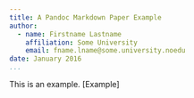 ```yaml
---
title: A Pandoc Markdown Paper Example
author:
  - name: Firstname Lastname
    affiliation: Some University
    email: fname.lname@some.university.noedu
date: January 2016
...
```


This is an example. [Example]
